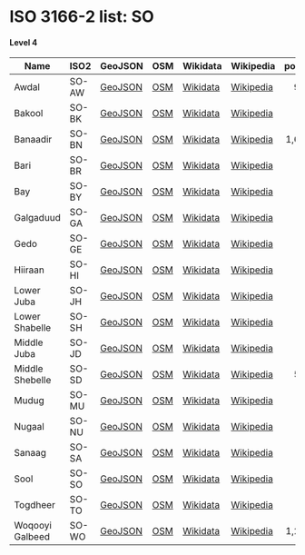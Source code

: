 # ISO 3166-2 list: SO


#### Level 4
Name | ISO2 | GeoJSON | OSM | Wikidata | Wikipedia | population 
--- | --- | --- | --- | --- | --- | --: 
Awdal | SO-AW | [GeoJSON](../../geojson/q8/iso2/SO/SO-AW.geojson) | [OSM](https://www.openstreetmap.org/relation/1720051) | [Wikidata](https://www.wikidata.org/wiki/Q791667) | [Wikipedia](http://en.wikipedia.org/wiki/ar%3A%D8%B9%D8%AF%D9%84%20%28%D8%A7%D9%84%D8%B5%D9%88%D9%85%D8%A7%D9%84%29) | 983,263
Bakool | SO-BK | [GeoJSON](../../geojson/q8/iso2/SO/SO-BK.geojson) | [OSM](https://www.openstreetmap.org/relation/1720052) | [Wikidata](https://www.wikidata.org/wiki/Q282471) | [Wikipedia](http://en.wikipedia.org/wiki/ar%3A%D8%A8%D8%A7%D9%83%D9%88%D9%84%E2%80%8E%E2%80%8E) | 
Banaadir | SO-BN | [GeoJSON](../../geojson/q8/iso2/SO/SO-BN.geojson) | [OSM](https://www.openstreetmap.org/relation/1720053) | [Wikidata](https://www.wikidata.org/wiki/Q806070) | [Wikipedia](http://en.wikipedia.org/wiki/ar%3A%D8%A8%D9%86%D8%A7%D8%AF%D8%B1) | 1,650,227
Bari | SO-BR | [GeoJSON](../../geojson/q8/iso2/SO/SO-BR.geojson) | [OSM](https://www.openstreetmap.org/relation/1720054) | [Wikidata](https://www.wikidata.org/wiki/Q729170) | [Wikipedia](http://en.wikipedia.org/wiki/ar%3A%D8%A8%D8%A7%D8%B1%D9%8A%20%28%D8%A7%D9%84%D8%B5%D9%88%D9%85%D8%A7%D9%84%29) | 
Bay | SO-BY | [GeoJSON](../../geojson/q8/iso2/SO/SO-BY.geojson) | [OSM](https://www.openstreetmap.org/relation/1720055) | [Wikidata](https://www.wikidata.org/wiki/Q812064) | [Wikipedia](http://en.wikipedia.org/wiki/ar%3A%D8%A8%D8%A7%D9%8A%20%28%D8%A7%D9%84%D8%B5%D9%88%D9%85%D8%A7%D9%84%29) | 
Galgaduud | SO-GA | [GeoJSON](../../geojson/q8/iso2/SO/SO-GA.geojson) | [OSM](https://www.openstreetmap.org/relation/1720056) | [Wikidata](https://www.wikidata.org/wiki/Q876772) | [Wikipedia](http://en.wikipedia.org/wiki/ar%3A%D8%AC%D9%84%D8%AC%D8%AF%D9%88%D8%AF) | 
Gedo | SO-GE | [GeoJSON](../../geojson/q8/iso2/SO/SO-GE.geojson) | [OSM](https://www.openstreetmap.org/relation/1720057) | [Wikidata](https://www.wikidata.org/wiki/Q856719) | [Wikipedia](http://en.wikipedia.org/wiki/ar%3A%D8%AC%D8%AF%D9%88) | 
Hiiraan | SO-HI | [GeoJSON](../../geojson/q8/iso2/SO/SO-HI.geojson) | [OSM](https://www.openstreetmap.org/relation/1720058) | [Wikidata](https://www.wikidata.org/wiki/Q660040) | [Wikipedia](http://en.wikipedia.org/wiki/ar%3A%D9%87%D9%8A%D8%B1%D8%A7%D9%86) | 
Lower Juba | SO-JH | [GeoJSON](../../geojson/q8/iso2/SO/SO-JH.geojson) | [OSM](https://www.openstreetmap.org/relation/1720059) | [Wikidata](https://www.wikidata.org/wiki/Q877042) | [Wikipedia](http://en.wikipedia.org/wiki/ar%3A%D8%AC%D9%88%D8%A8%D8%A7%20%D8%A7%D9%84%D8%B3%D9%81%D9%84%D9%89) | 643
Lower Shabelle | SO-SH | [GeoJSON](../../geojson/q8/iso2/SO/SO-SH.geojson) | [OSM](https://www.openstreetmap.org/relation/1720060) | [Wikidata](https://www.wikidata.org/wiki/Q877028) | [Wikipedia](http://en.wikipedia.org/wiki/ar%3A%D8%B4%D8%A8%D9%8A%D9%84%D9%8A%20%D8%A7%D9%84%D8%B3%D9%81%D9%84%D9%89) | 
Middle Juba | SO-JD | [GeoJSON](../../geojson/q8/iso2/SO/SO-JD.geojson) | [OSM](https://www.openstreetmap.org/relation/1720061) | [Wikidata](https://www.wikidata.org/wiki/Q1046324) | [Wikipedia](http://en.wikipedia.org/wiki/ar%3A%D8%AC%D9%88%D8%A8%D8%A7%20%D8%A7%D9%84%D9%88%D8%B3%D8%B7%D9%89) | 
Middle Shebelle | SO-SD | [GeoJSON](../../geojson/q8/iso2/SO/SO-SD.geojson) | [OSM](https://www.openstreetmap.org/relation/1720062) | [Wikidata](https://www.wikidata.org/wiki/Q678435) | [Wikipedia](http://en.wikipedia.org/wiki/ar%3A%D8%B4%D8%A8%D9%8A%D9%84%D9%8A%20%D8%A7%D9%84%D9%88%D8%B3%D8%B7%D9%89) | 514,900
Mudug | SO-MU | [GeoJSON](../../geojson/q8/iso2/SO/SO-MU.geojson) | [OSM](https://www.openstreetmap.org/relation/1720063) | [Wikidata](https://www.wikidata.org/wiki/Q877034) | [Wikipedia](http://en.wikipedia.org/wiki/ar%3A%D9%85%D8%AF%D8%AC) | 
Nugaal | SO-NU | [GeoJSON](../../geojson/q8/iso2/SO/SO-NU.geojson) | [OSM](https://www.openstreetmap.org/relation/1720064) | [Wikidata](https://www.wikidata.org/wiki/Q1046329) | [Wikipedia](http://en.wikipedia.org/wiki/ar%3A%D9%86%D9%88%D8%AC%D8%A7%D9%84) | 
Sanaag | SO-SA | [GeoJSON](../../geojson/q8/iso2/SO/SO-SA.geojson) | [OSM](https://www.openstreetmap.org/relation/1720065) | [Wikidata](https://www.wikidata.org/wiki/Q751387) | [Wikipedia](http://en.wikipedia.org/wiki/ar%3A%D8%B3%D9%86%D8%A7%D8%AC%20%28%D9%85%D8%AD%D8%A7%D9%81%D8%B8%D8%A9%29) | 
Sool | SO-SO | [GeoJSON](../../geojson/q8/iso2/SO/SO-SO.geojson) | [OSM](https://www.openstreetmap.org/relation/1720066) | [Wikidata](https://www.wikidata.org/wiki/Q848864) | [Wikipedia](http://en.wikipedia.org/wiki/ar%3A%D8%B5%D9%88%D9%84%20%28%D8%A7%D9%84%D8%B5%D9%88%D9%85%D8%A7%D9%84%29) | 
Togdheer | SO-TO | [GeoJSON](../../geojson/q8/iso2/SO/SO-TO.geojson) | [OSM](https://www.openstreetmap.org/relation/1720067) | [Wikidata](https://www.wikidata.org/wiki/Q865590) | [Wikipedia](http://en.wikipedia.org/wiki/ar%3A%D8%AA%D9%88%D8%AC%D8%AF%D9%8A%D8%B1) | 
Woqooyi Galbeed | SO-WO | [GeoJSON](../../geojson/q8/iso2/SO/SO-WO.geojson) | [OSM](https://www.openstreetmap.org/relation/1720068) | [Wikidata](https://www.wikidata.org/wiki/Q877021) | [Wikipedia](http://en.wikipedia.org/wiki/ar%3A%D9%88%D9%82%D9%88%D9%8A%D9%8A%20%D8%AC%D8%A7%D9%84%D8%A8%D9%8A%D8%AF) | 1,242,003
